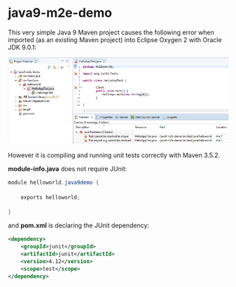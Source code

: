 # java9-m2e-demo

This very simple Java 9 Maven project causes the following error when imported (as an existing Maven project) into Eclipse Oxygen 2 with Oracle JDK 9.0.1:
  
![Eclipse error](eclipse-error.PNG)

However it is compiling and running unit tests correctly with Maven 3.5.2.

**module-info.java** does not require JUnit:
```java
module helloworld.java9demo {

    exports helloworld;

}
``` 

and **pom.xml** is declaring the JUnit dependency:
```xml
<dependency>
	<groupId>junit</groupId>
	<artifactId>junit</artifactId>
	<version>4.12</version>
	<scope>test</scope>
</dependency>
``` 

